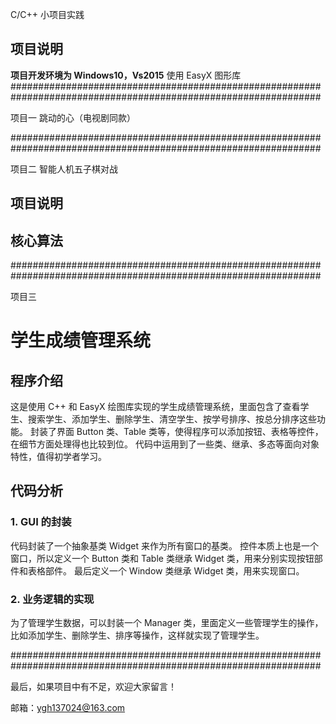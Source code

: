 
C/C++ 小项目实践

## 项目说明
**项目开发环境为 Windows10，Vs2015** 
使用 EasyX 图形库 
################################################################################################################


项目一
跳动的心（电视剧同款）


################################################################################################################

项目二
智能人机五子棋对战

## 项目说明




## 核心算法


################################################################################################################

项目三

# 学生成绩管理系统

## 程序介绍

这是使用 C++ 和 EasyX 绘图库实现的学生成绩管理系统，里面包含了查看学生、搜索学生、添加学生、删除学生、清空学生、按学号排序、按总分排序这些功能。
封装了界面 Button 类、Table 类等，使得程序可以添加按钮、表格等控件，在细节方面处理得也比较到位。
代码中运用到了一些类、继承、多态等面向对象特性，值得初学者学习。


## 代码分析

### 1. GUI 的封装

代码封装了一个抽象基类 Widget 来作为所有窗口的基类。
控件本质上也是一个窗口，所以定义一个 Button 类和 Table 类继承 Widget 类，用来分别实现按钮部件和表格部件。
最后定义一个 Window 类继承 Widget 类，用来实现窗口。

### 2. 业务逻辑的实现

为了管理学生数据，可以封装一个 Manager 类，里面定义一些管理学生的操作，比如添加学生、删除学生、排序等操作，这样就实现了管理学生。

################################################################################################################


最后，如果项目中有不足，欢迎大家留言！

邮箱：ygh137024@163.com

